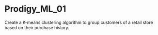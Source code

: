 # Prodigy_ML_01
Create a K-means clustering algorithm to group customers of a retail store based on their purchase history.
